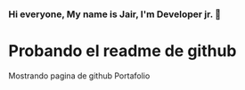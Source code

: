 ### Hi everyone, My name is Jair, I'm Developer jr. 👋

<h1> Probando el readme de github </h1>

<p>
  Mostrando pagina de github
  Portafolio
</p>
